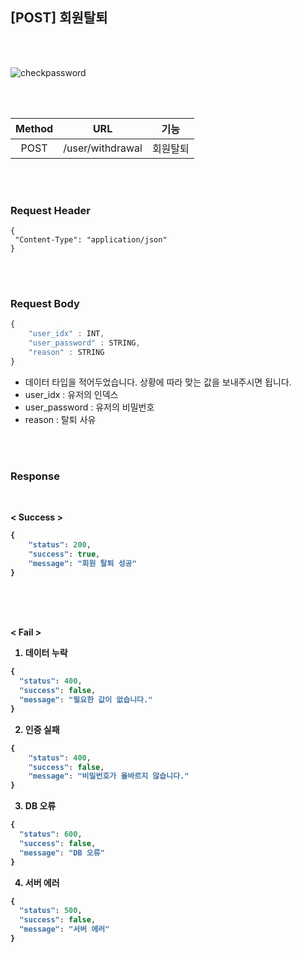 ## [POST] 회원탈퇴

<br>
<br>

![checkpassword](https://user-images.githubusercontent.com/55133871/90620956-14a67080-e24e-11ea-9c0e-0bec2366c2fe.png)

<br>
<br>

| Method |  URL   |                    기능                     |
| :----: | :-----: | :-----------------------------------------: |
|  POST  | /user/withdrawal | 회원탈퇴 |



<br>
<br>



### Request Header

```
{
 "Content-Type": "application/json"
}
```


<br>
<br>




### Request Body

```javascript
{
    "user_idx" : INT,
    "user_password" : STRING,
    "reason" : STRING
}
```

* 데이터 타입을 적어두었습니다. 상황에 따라 맞는 값을 보내주시면 됩니다.
* user_idx : 유저의 인덱스
* user_password : 유저의 비밀번호
* reason : 탈퇴 사유


<br>
<br>

### Response

<br>

<b>< Success >

```javascript
{
    "status": 200,
    "success": true,
    "message": "회원 탈퇴 성공"
}
```


**ㅤ**

<br>

<b> < Fail >

1. 데이터 누락

```javascript
{
  "status": 400,
  "success": false,
  "message": "필요한 값이 없습니다."
}
```

2. 인증 실패
```javascript
{
    "status": 400,
    "success": false,
    "message": "비밀번호가 올바르지 않습니다."
}
```

3. DB 오류

```javascript
{
  "status": 600,
  "success": false,
  "message": "DB 오류"
}
```

4. 서버 에러

```javascript
{
  "status": 500,
  "success": false,
  "message": "서버 에러"
}
```